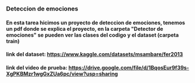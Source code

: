 ### Deteccion de emociones
#### En esta tarea hicimos un proyecto de deteccion de emociones, tenemos un pdf donde se explica el proyecto, en la carpeta "Detector de emociones" se pueden ver las clases del codigo y el dataset (carpeta train)
#### link del dataset: https://www.kaggle.com/datasets/msambare/fer2013
#### link del video de prueba: https://drive.google.com/file/d/1BqosEur9f39s-XgPKBMzr1wgGxZUa6pc/view?usp=sharing
